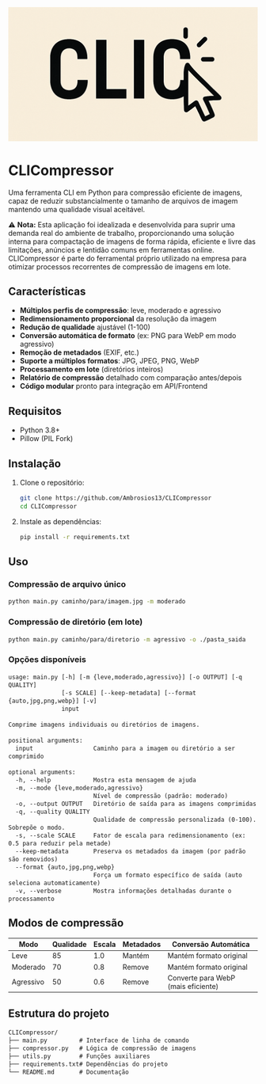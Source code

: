 ![Icone da aplicação](logo.png)

# CLICompressor

Uma ferramenta CLI em Python para compressão eficiente de imagens, capaz de reduzir substancialmente o tamanho de arquivos de imagem mantendo uma qualidade visual aceitável.

⚠️ **Nota:** Esta aplicação foi idealizada e desenvolvida para suprir uma demanda real do ambiente de trabalho, proporcionando uma solução interna para compactação de imagens de forma rápida, eficiente e livre das limitações, anúncios e lentidão comuns em ferramentas online. CLICompressor é parte do ferramental próprio utilizado na empresa para otimizar processos recorrentes de compressão de imagens em lote.


## Características

- **Múltiplos perfis de compressão**: leve, moderado e agressivo
- **Redimensionamento proporcional** da resolução da imagem
- **Redução de qualidade** ajustável (1-100)
- **Conversão automática de formato** (ex: PNG para WebP em modo agressivo)
- **Remoção de metadados** (EXIF, etc.)
- **Suporte a múltiplos formatos**: JPG, JPEG, PNG, WebP
- **Processamento em lote** (diretórios inteiros)
- **Relatório de compressão** detalhado com comparação antes/depois
- **Código modular** pronto para integração em API/Frontend

## Requisitos

- Python 3.8+
- Pillow (PIL Fork)

## Instalação

1. Clone o repositório:
   ```bash
   git clone https://github.com/Ambrosios13/CLICompressor
   cd CLICompressor
   ```

2. Instale as dependências:
   ```bash
   pip install -r requirements.txt
   ```

## Uso

### Compressão de arquivo único

```bash
python main.py caminho/para/imagem.jpg -m moderado
```

### Compressão de diretório (em lote)

```bash
python main.py caminho/para/diretorio -m agressivo -o ./pasta_saida
```

### Opções disponíveis

```
usage: main.py [-h] [-m {leve,moderado,agressivo}] [-o OUTPUT] [-q QUALITY]
               [-s SCALE] [--keep-metadata] [--format {auto,jpg,png,webp}] [-v]
               input

Comprime imagens individuais ou diretórios de imagens.

positional arguments:
  input                 Caminho para a imagem ou diretório a ser comprimido

optional arguments:
  -h, --help            Mostra esta mensagem de ajuda
  -m, --mode {leve,moderado,agressivo}
                        Nível de compressão (padrão: moderado)
  -o, --output OUTPUT   Diretório de saída para as imagens comprimidas
  -q, --quality QUALITY
                        Qualidade de compressão personalizada (0-100). Sobrepõe o modo.
  -s, --scale SCALE     Fator de escala para redimensionamento (ex: 0.5 para reduzir pela metade)
  --keep-metadata       Preserva os metadados da imagem (por padrão são removidos)
  --format {auto,jpg,png,webp}
                        Força um formato específico de saída (auto seleciona automaticamente)
  -v, --verbose         Mostra informações detalhadas durante o processamento
```

## Modos de compressão

| Modo      | Qualidade | Escala | Metadados | Conversão Automática          |
|-----------|-----------|--------|-----------|-------------------------------|
| Leve      | 85        | 1.0    | Mantém    | Mantém formato original       |
| Moderado  | 70        | 0.8    | Remove    | Mantém formato original       |
| Agressivo | 50        | 0.6    | Remove    | Converte para WebP (mais eficiente) |

## Estrutura do projeto

```
CLICompressor/
├── main.py         # Interface de linha de comando
├── compressor.py   # Lógica de compressão de imagens
├── utils.py        # Funções auxiliares
├── requirements.txt# Dependências do projeto
└── README.md       # Documentação

